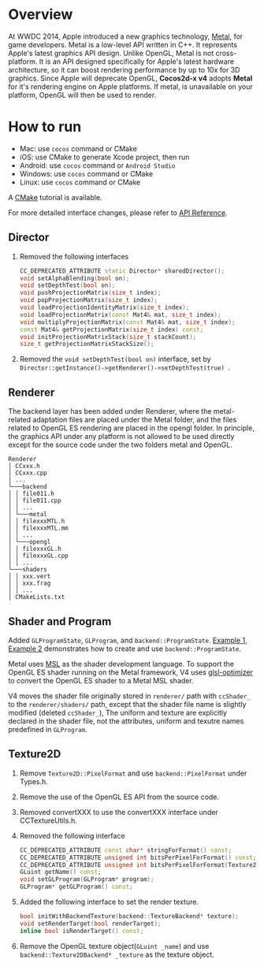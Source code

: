 # Overview
At WWDC 2014, Apple introduced a new graphics technology, [Metal](https://developer.apple.com/documentation/metal?language=objc), for game developers. Metal is a low-level API written in C++. It represents Apple's latest graphics API design. Unlike OpenGL, Metal is not cross-platform. It is an API designed specifically for Apple's latest hardware architecture, so it can boost rendering performance by up to 10x for 3D graphics. Since Apple will deprecate OpenGL, __Cocos2d-x v4__ adopts __Metal__ for it's rendering engine on Apple platforms. If metal, is unavailable on your platform, OpenGL will then be used to render.

# How to run

- Mac: use `cocos` command or CMake
- iOS: use CMake to generate Xcode project, then run
- Android: use `cocos` command or `Android Studio`
- Windows: use `cocos` command or CMake
- Linux: use `cocos` command or CMake

A [CMake](../installation/CMake-Guide.md) tutorial is available.

For more detailed interface changes, please refer to [API Reference](https://docs.cocos2d-x.org/api-ref/index.html).

## Director

1. Removed the following interfaces

   ```c++
   CC_DEPRECATED_ATTRIBUTE static Director* sharedDirector();
   void setAlphaBlending(bool on);
   void setDepthTest(bool on);
   void pushProjectionMatrix(size_t index);
   void popProjectionMatrix(size_t index);
   void loadProjectionIdentityMatrix(size_t index);
   void loadProjectionMatrix(const Mat4& mat, size_t index);
   void multiplyProjectionMatrix(const Mat4& mat, size_t index);
   const Mat4& getProjectionMatrix(size_t index) const;
   void initProjectionMatrixStack(size_t stackCount);
   size_t getProjectionMatrixStackSize();
   ```

2. Removed the `void setDepthTest(bool on)` interface, set by `Director::getInstance()->getRenderer()->setDepthTest(true) `.

## Renderer

The backend layer has been added under Renderer, where the metal-related adaptation files are placed under the Metal folder, and the files related to OpenGL ES rendering are placed in the opengl folder. In principle, the graphics API under any platform is not allowed to be used directly except for the source code under the two folders metal and OpenGL.

```
Renderer
│ CCxxx.h
│ CCxxx.cpp
| ...
└───backend
│ │ file011.h
│ │ file011.cpp
│ │ ...
│ └───metal
│ │ filexxxMTL.h
│ │ filexxxMTL.mm
│ │ ...
│ └───opengl
│ │ filexxxGL.h
│ │ filexxxGL.cpp
│ │ ...
└───shaders
│ │ xxx.vert
│ │ xxx.frag
│ │ ...
│ CMakeLists.txt
```

## Shader and Program
Added `GLProgramState`, `GLProgram`, and `backend::ProgramState`. [Example 1](spriteTutorial.md), [Example 2](customCommandTutorial.md) demonstrates how to create and use `backend::ProgramState`.

Metal uses [MSL](https://developer.apple.com/metal/Metal-Shading-Language-Specification.pdf?language=objc#//apple_ref/doc/uid/TP40014364) as the shader development language. To support the OpenGL ES shader running on the Metal framework, V4 uses [glsl-optimizer](https://github.com/cocos2d/glsl-optimizer) to convert the OpenGL ES shader to a Metal MSL shader.

V4 moves the shader file originally stored in `renderer/` path with `ccShader_` to the `renderer/shaders/` path, except that the shader file name is slightly modified (deleted `ccShader_`), The uniform and texture are explicitly declared in the shader file, not the attributes, uniform and texutre names predefined in `GLProgram`.

## Texture2D

1. Remove `Texture2D::PixelFormat` and use `backend::PixelFormat` under Types.h.

2. Remove the use of the OpenGL ES API from the source code.

3. Removed convertXXX to use the convertXXX interface under CCTextureUtils.h.

4. Removed the following interface

   ```c++
   CC_DEPRECATED_ATTRIBUTE const char* stringForFormat() const;
   CC_DEPRECATED_ATTRIBUTE unsigned int bitsPerPixelForFormat() const;
   CC_DEPRECATED_ATTRIBUTE unsigned int bitsPerPixelForFormat(Texture2D::PixelFormat format) const;
   GLuint getName() const;
   void setGLProgram(GLProgram* program);
   GLProgram* getGLProgram() const;
   ```

5. Added the following interface to set the render texture.

   ```c++
   bool initWithBackendTexture(backend::TextureBackend* texture);
   void setRenderTarget(bool renderTarget);
   inline bool isRenderTarget() const;
   ```

6. Remove the OpenGL texture object(`GLuint _name`) and use `backend::Texture2DBackend* _texture` as the texture object.
